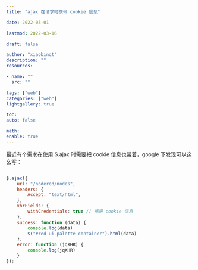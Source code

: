 ```yaml
---
title: "ajax 在请求时携带 cookie 信息"

date: 2022-03-01

lastmod: 2022-03-16

draft: false

author: "xiaobinqt"
description: ""
resources:

- name: ""
  src: ""

tags: ["web"]
categories: ["web"]
lightgallery: true

toc:
auto: false

math:
enable: true
---
```




最近有个需求在使用 $.ajax 时需要把 cookie 信息也带着，google 下发现可以这么写：

```javascript

$.ajax({
    url: "/nodered/nodes",
    headers: {
        Accept: "text/html",
    },
    xhrFields: {
        withCredentials: true // 携带 cookie 信息
    },
    success: function (data) {
        console.log(data)
        $("#red-ui-palette-container").html(data)
    },
    error: function (jqXHR) {
        console.log(jqXHR)
    }
});

```


